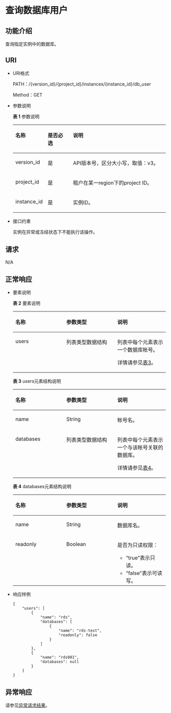 # 查询数据库用户<a name="rds_06_0011"></a>

## 功能介绍<a name="section4850156117316"></a>

查询指定实例中的数据库。

## URI<a name="section28961517113719"></a>

-   URI格式

    PATH：/\{version\_id\}/\{project\_id\}/instances/\{instance\_id\}/db\_user

    Method：GET


-   参数说明

    **表 1**  参数说明

    <a name="table4657088"></a>
    <table><thead align="left"><tr id="row60083059"><th class="cellrowborder" valign="top" width="20.93%" id="mcps1.2.4.1.1"><p id="p34889605"><a name="p34889605"></a><a name="p34889605"></a>名称</p>
    </th>
    <th class="cellrowborder" valign="top" width="16.6%" id="mcps1.2.4.1.2"><p id="p7485743"><a name="p7485743"></a><a name="p7485743"></a>是否必选</p>
    </th>
    <th class="cellrowborder" valign="top" width="62.470000000000006%" id="mcps1.2.4.1.3"><p id="p2365466"><a name="p2365466"></a><a name="p2365466"></a>说明</p>
    </th>
    </tr>
    </thead>
    <tbody><tr id="row64758146151954"><td class="cellrowborder" valign="top" width="20.93%" headers="mcps1.2.4.1.1 "><p id="p56082523152018"><a name="p56082523152018"></a><a name="p56082523152018"></a>version_id</p>
    </td>
    <td class="cellrowborder" valign="top" width="16.6%" headers="mcps1.2.4.1.2 "><p id="p46390478152018"><a name="p46390478152018"></a><a name="p46390478152018"></a>是</p>
    </td>
    <td class="cellrowborder" valign="top" width="62.470000000000006%" headers="mcps1.2.4.1.3 "><p id="p66641275152018"><a name="p66641275152018"></a><a name="p66641275152018"></a>API版本号，区分大小写，取值：v3。</p>
    </td>
    </tr>
    <tr id="row57385070"><td class="cellrowborder" valign="top" width="20.93%" headers="mcps1.2.4.1.1 "><p id="p17679057"><a name="p17679057"></a><a name="p17679057"></a>project_id</p>
    </td>
    <td class="cellrowborder" valign="top" width="16.6%" headers="mcps1.2.4.1.2 "><p id="p22717550"><a name="p22717550"></a><a name="p22717550"></a>是</p>
    </td>
    <td class="cellrowborder" valign="top" width="62.470000000000006%" headers="mcps1.2.4.1.3 "><p id="p28182251"><a name="p28182251"></a><a name="p28182251"></a>租户在某一region下的project ID。</p>
    </td>
    </tr>
    <tr id="row2864326155157"><td class="cellrowborder" valign="top" width="20.93%" headers="mcps1.2.4.1.1 "><p id="p41557789155220"><a name="p41557789155220"></a><a name="p41557789155220"></a>instance_id</p>
    </td>
    <td class="cellrowborder" valign="top" width="16.6%" headers="mcps1.2.4.1.2 "><p id="p10737742155220"><a name="p10737742155220"></a><a name="p10737742155220"></a>是</p>
    </td>
    <td class="cellrowborder" valign="top" width="62.470000000000006%" headers="mcps1.2.4.1.3 "><p id="p64450739155220"><a name="p64450739155220"></a><a name="p64450739155220"></a>实例ID。</p>
    </td>
    </tr>
    </tbody>
    </table>

-   接口约束

    实例在异常或冻结状态下不能执行该操作。


## 请求<a name="section3074340117316"></a>

N/A

## 正常响应<a name="section28521534113742"></a>

-   要素说明

    **表 2**  要素说明

    <a name="table32267243"></a>
    <table><thead align="left"><tr id="row9230088"><th class="cellrowborder" valign="top" width="33.33333333333333%" id="mcps1.2.4.1.1"><p id="p9439626"><a name="p9439626"></a><a name="p9439626"></a>名称</p>
    </th>
    <th class="cellrowborder" valign="top" width="33.33333333333333%" id="mcps1.2.4.1.2"><p id="p26412257"><a name="p26412257"></a><a name="p26412257"></a>参数类型</p>
    </th>
    <th class="cellrowborder" valign="top" width="33.33333333333333%" id="mcps1.2.4.1.3"><p id="p59018101"><a name="p59018101"></a><a name="p59018101"></a>说明</p>
    </th>
    </tr>
    </thead>
    <tbody><tr id="row15736877"><td class="cellrowborder" valign="top" width="33.33333333333333%" headers="mcps1.2.4.1.1 "><p id="p66727538"><a name="p66727538"></a><a name="p66727538"></a>users</p>
    </td>
    <td class="cellrowborder" valign="top" width="33.33333333333333%" headers="mcps1.2.4.1.2 "><p id="p36221483"><a name="p36221483"></a><a name="p36221483"></a>列表类型数据结构</p>
    </td>
    <td class="cellrowborder" valign="top" width="33.33333333333333%" headers="mcps1.2.4.1.3 "><p id="p48259009"><a name="p48259009"></a><a name="p48259009"></a>列表中每个元素表示一个数据库帐号。</p>
    <p id="p17433271422"><a name="p17433271422"></a><a name="p17433271422"></a>详情请参见<a href="#table1457984914368">表3</a>。</p>
    </td>
    </tr>
    </tbody>
    </table>

    **表 3**  users元素结构说明

    <a name="table1457984914368"></a>
    <table><thead align="left"><tr id="row7589124919365"><th class="cellrowborder" valign="top" width="33.33333333333333%" id="mcps1.2.4.1.1"><p id="p6590349173618"><a name="p6590349173618"></a><a name="p6590349173618"></a>名称</p>
    </th>
    <th class="cellrowborder" valign="top" width="33.33333333333333%" id="mcps1.2.4.1.2"><p id="p459111499361"><a name="p459111499361"></a><a name="p459111499361"></a>参数类型</p>
    </th>
    <th class="cellrowborder" valign="top" width="33.33333333333333%" id="mcps1.2.4.1.3"><p id="p559314917360"><a name="p559314917360"></a><a name="p559314917360"></a>说明</p>
    </th>
    </tr>
    </thead>
    <tbody><tr id="row16594849183618"><td class="cellrowborder" valign="top" width="33.33333333333333%" headers="mcps1.2.4.1.1 "><p id="p9596194923612"><a name="p9596194923612"></a><a name="p9596194923612"></a>name</p>
    </td>
    <td class="cellrowborder" valign="top" width="33.33333333333333%" headers="mcps1.2.4.1.2 "><p id="p1759794903618"><a name="p1759794903618"></a><a name="p1759794903618"></a>String</p>
    </td>
    <td class="cellrowborder" valign="top" width="33.33333333333333%" headers="mcps1.2.4.1.3 "><p id="p359854920368"><a name="p359854920368"></a><a name="p359854920368"></a>帐号名。</p>
    </td>
    </tr>
    <tr id="row17209181553916"><td class="cellrowborder" valign="top" width="33.33333333333333%" headers="mcps1.2.4.1.1 "><p id="p1220917157397"><a name="p1220917157397"></a><a name="p1220917157397"></a>databases</p>
    </td>
    <td class="cellrowborder" valign="top" width="33.33333333333333%" headers="mcps1.2.4.1.2 "><p id="p52091815193919"><a name="p52091815193919"></a><a name="p52091815193919"></a>列表类型数据结构</p>
    </td>
    <td class="cellrowborder" valign="top" width="33.33333333333333%" headers="mcps1.2.4.1.3 "><p id="p1020914153396"><a name="p1020914153396"></a><a name="p1020914153396"></a>列表中每个元素表示一个与该帐号关联的数据库。</p>
    <p id="p1444164120214"><a name="p1444164120214"></a><a name="p1444164120214"></a>详情请参见<a href="#table823553211406">表4</a>。</p>
    </td>
    </tr>
    </tbody>
    </table>

    **表 4**  databases元素结构说明

    <a name="table823553211406"></a>
    <table><thead align="left"><tr id="row11239103294012"><th class="cellrowborder" valign="top" width="33.33333333333333%" id="mcps1.2.4.1.1"><p id="p122399327405"><a name="p122399327405"></a><a name="p122399327405"></a>名称</p>
    </th>
    <th class="cellrowborder" valign="top" width="33.33333333333333%" id="mcps1.2.4.1.2"><p id="p824093214409"><a name="p824093214409"></a><a name="p824093214409"></a>参数类型</p>
    </th>
    <th class="cellrowborder" valign="top" width="33.33333333333333%" id="mcps1.2.4.1.3"><p id="p1324214322401"><a name="p1324214322401"></a><a name="p1324214322401"></a>说明</p>
    </th>
    </tr>
    </thead>
    <tbody><tr id="row2024415322408"><td class="cellrowborder" valign="top" width="33.33333333333333%" headers="mcps1.2.4.1.1 "><p id="p7245113214406"><a name="p7245113214406"></a><a name="p7245113214406"></a>name</p>
    </td>
    <td class="cellrowborder" valign="top" width="33.33333333333333%" headers="mcps1.2.4.1.2 "><p id="p924783244019"><a name="p924783244019"></a><a name="p924783244019"></a>String</p>
    </td>
    <td class="cellrowborder" valign="top" width="33.33333333333333%" headers="mcps1.2.4.1.3 "><p id="p17248163217404"><a name="p17248163217404"></a><a name="p17248163217404"></a>数据库名。</p>
    </td>
    </tr>
    <tr id="row1724883284014"><td class="cellrowborder" valign="top" width="33.33333333333333%" headers="mcps1.2.4.1.1 "><p id="p16250163210406"><a name="p16250163210406"></a><a name="p16250163210406"></a>readonly</p>
    </td>
    <td class="cellrowborder" valign="top" width="33.33333333333333%" headers="mcps1.2.4.1.2 "><p id="p1425211321401"><a name="p1425211321401"></a><a name="p1425211321401"></a>Boolean</p>
    </td>
    <td class="cellrowborder" valign="top" width="33.33333333333333%" headers="mcps1.2.4.1.3 "><p id="p9771162415515"><a name="p9771162415515"></a><a name="p9771162415515"></a>是否为只读权限：</p>
    <a name="ul442313289555"></a><a name="ul442313289555"></a><ul id="ul442313289555"><li><span class="parmvalue" id="parmvalue157235238318"><a name="parmvalue157235238318"></a><a name="parmvalue157235238318"></a>“true”</span>表示只读。</li><li><span class="parmvalue" id="parmvalue742214271236"><a name="parmvalue742214271236"></a><a name="parmvalue742214271236"></a>“false”</span>表示可读写。</li></ul>
    </td>
    </tr>
    </tbody>
    </table>


-   响应样例

    ```
    {
        "users": [
            {
                "name": "rds",
                "databases": [
                    {
                        "name": "rds-test",
                        "readonly": false
                    }
                ]
            },
            {
                "name": "rds001",
                "databases": null
            }
        ]
    }
    ```


## 异常响应<a name="section51597550"></a>

请参见[异常请求结果](zh-cn_topic_0165937647.md)。

